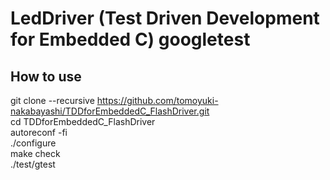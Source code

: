 # LedDriver (Test Driven Development for Embedded C) googletest

## How to use
git clone --recursive https://github.com/tomoyuki-nakabayashi/TDDforEmbeddedC_FlashDriver.git  
cd TDDforEmbeddedC_FlashDriver  
autoreconf -fi  
./configure  
make check  
./test/gtest
